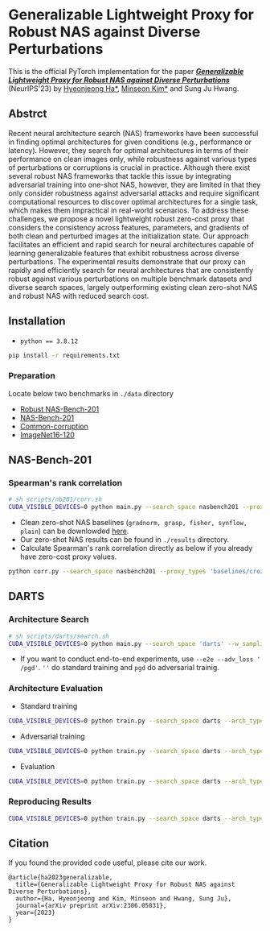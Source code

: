 
# Generalizable Lightweight Proxy for Robust NAS against Diverse Perturbations
This is the official PyTorch implementation for the paper ***[Generalizable Lightweight Proxy for Robust NAS against Diverse Perturbations](https://arxiv.org/abs/2306.05031)*** (NeurIPS'23) by [Hyeonjeong Ha*](https://hyeonjeongha.github.io/), [Minseon Kim*](https://kim-minseon.github.io/) and Sung Ju Hwang. 
## Abstrct
Recent neural architecture search (NAS) frameworks have been successful in finding optimal architectures for given conditions (e.g., performance or latency). However, they search for optimal architectures in terms of their performance on clean images only, while robustness against various types of perturbations or corruptions is crucial in practice. Although there exist several robust NAS frameworks that tackle this issue by integrating adversarial training into one-shot NAS, however, they are limited in that they only consider robustness against adversarial attacks and require significant computational resources to discover optimal architectures for a single task, which makes them impractical in real-world scenarios. To address these challenges, we propose a novel lightweight robust zero-cost proxy that considers the consistency across features, parameters, and gradients of both clean and perturbed images at the initialization state. Our approach facilitates an efficient and rapid search for neural architectures capable of learning generalizable features that exhibit robustness across diverse perturbations. The experimental results demonstrate that our proxy can rapidly and efficiently search for neural architectures that are consistently robust against various perturbations on multiple benchmark datasets and diverse search spaces, largely outperforming existing clean zero-shot NAS and robust NAS with reduced search cost.

## Installation 
- `python == 3.8.12`
```sh
pip install -r requirements.txt
```
### Preparation
Locate below two benchmarks in `./data` directory
- [Robust NAS-Bench-201](https://uni-siegen.sciebo.de/s/aFzpxCvTDWknpMA)
- [NAS-Bench-201](https://drive.google.com/file/d/1SKW0Cu0u8-gb18zDpaAGi0f74UdXeGKs/view)
- [Common-corruption]()
- [ImageNet16-120](https://drive.google.com/drive/folders/1NE63Vdo2Nia0V7LK1CdybRLjBFY72w40)

## NAS-Bench-201
### Spearman's rank correlation
```sh
# sh scripts/nb201/corr.sh
CUDA_VISIBLE_DEVICES=0 python main.py --search_space nasbench201 --proxy_types 'baselines/croze' --api_loc 'PATH_TO_API' --rob_api_loc 'PATH_TO_ROBUST_API' --data 'PATH_TO_DATA' --dataset 'cifar10/cifar100/ImageNet16-120' --save_dir 'PATH_TO_SAVE' --start '0' --end '100/15625'
```
- Clean zero-shot NAS baselines (`gradnorm, grasp, fisher, synflow, plain`) can be downlowded [here](https://drive.google.com/drive/folders/1mSKVpH5vqTB1shrKnraKDJy_983dEyQJ).
- Our zero-shot NAS results can be found in `./results` directory.
- Calculate Spearman's rank correlation directly as below if you already have zero-cost proxy values.
```sh
python corr.py --search_space nasbench201 --proxy_types 'baselines/croze' --rob_api_loc 'PATH_TO_ROBUST_API' --dataset 'cifar10/cifar100/ImageNet16-120' --save_dir 'PATH_TO_SAVE' --start '0' --end '100/15625' --proxy_path 'PATH_TO_PROXY_RESULTS'
```

## DARTS
### Architecture Search 
```sh
# sh scripts/darts/search.sh
CUDA_VISIBLE_DEVICES=0 python main.py --search_space 'darts' --w_sampling --sampling_type'mutate' --sample_num 'SAMPLE_NUM' --sample_pool 'SAMPLE_POOL' --init_pool 'INIT_POOL' --proxy_types 'croze' --save_dir 'PATH_TO_SAVE' --data 'PATH_TO_DATA' --dataset 'cifar10/cifar100/ImageNet16-120' 
```
- If you want to conduct end-to-end experiments, use `--e2e --adv_loss ' /pgd'`. `''` do standard training and `pgd` do adversarial trainig.

### Architecture Evaluation 
- Standard training
```sh
CUDA_VISIBLE_DEVICES=0 python train.py --search_space darts --arch_type croze_cifar10 --adv_loss '' --save_dir 'PATH_TO_SAVE' --data 'PATH_TO_DATA' --dataset 'cifar10/cifar100/ImageNet16-120' 
```
- Adversarial training
```sh
CUDA_VISIBLE_DEVICES=0 python train.py --search_space darts --arch_type croze_cifar10 --adv_loss 'pgd' --save_dir 'PATH_TO_SAVE' --data 'PATH_TO_DATA' --dataset 'cifar10/cifar100/ImageNet16-120' 
```
- Evaluation
```sh
CUDA_VISIBLE_DEVICES=0 python train.py --search_space darts --arch_type croze_cifar10 --eval_only --eval_cc --eval_attack_type 'pgd/cw/deepfool/spsa/lgv/autoattack' --save_dir 'PATH_TO_SAVE' --data 'PATH_TO_DATA' --dataset 'cifar10/cifar100/ImageNet16-120' 
```
### Reproducing Results 
```sh
CUDA_VISIBLE_DEVICES=0 python train.py --search_space darts --arch_type croze_cifar10 --adv_loss 'pgd/ ' --save_dir 'PATH_TO_SAVE' --data 'PATH_TO_DATA' --dataset 'cifar10' 
```
## Citation
If you found the provided code useful, please cite our work.
```
@article{ha2023generalizable,
  title={Generalizable Lightweight Proxy for Robust NAS against Diverse Perturbations},
  author={Ha, Hyeonjeong and Kim, Minseon and Hwang, Sung Ju},
  journal={arXiv preprint arXiv:2306.05031},
  year={2023}
}
```